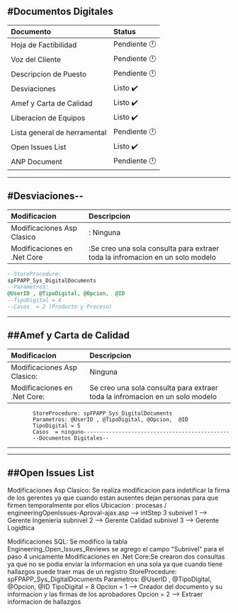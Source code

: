 
#Documentos Digitales
---


| Documento      | Status |
| :---        |           :--- |
|Hoja de Factibilidad|Pendiente :clock12:| 
|Voz del Cliente|Pendiente :clock12:|
|Descripcion de Puesto|Pendiente :clock12:|
|Desviaciones|Listo :heavy_check_mark:|
|Amef  y Carta de Calidad|Listo :heavy_check_mark:|
|Liberacion de Equipos|Listo :heavy_check_mark:|
|Lista general de herramental|Pendiente :clock12:|
|Open Issues List|Listo :heavy_check_mark:|
|ANP Document|Pendiente :clock12:|

-----------------
#Desviaciones--
----------------
| Modificacion | Descripcion |
| :---         |        :--- |
|Modificaciones Asp Clasico|: Ninguna|
|Modificaciones en .Net Core|:Se creo una sola consulta para extraer toda la infromacion en un solo modelo|

``` sql
--StoreProcedure: 
spFPAPP_Sys_DigitalDocuments
--Parametros: 
@UserID , @TipoDigital, @Opcion,  @ID
--TipoDigital = 4
--Casos  = 2 (Producto y Proceso)
```
---
##Amef  y Carta de Calidad 
---
| Modificacion | Descripcion |
| :---         |        :--- |
|Modificaciones Asp Clasico:| Ninguna
|Modificaciones en .Net Core:|Se creo una sola consulta para extraer toda la infromacion en un solo modelo|
            StoreProcedure: spFPAPP_Sys_DigitalDocuments
            Parametros: @UserID , @TipoDigital, @Opcion,  @ID
            TipoDigital = 5
            Casos  = ninguno----------------------------------------------
            --Documentos Digitales--
----------------------------------------------

---
##Open Issues List
---
Modificaciones Asp Clasico:  Se realiza modificacion para indetificar la firma de los gerentes ya que cuando estan ausentes dejan personas para que firmen temporalmente por ellos
                Ubicacion : procesas / engineeringOpenIssues-Aproval-ajax.asp --> intStep 3 
                            subnivel 1 --> Gerente Ingenieria
                            subnivel 2 --> Gerente Calidad
                            subnivel 3 --> Gerente Logidtica 

Modificaciones SQL: Se modifico la tabla Engineering_Open_Issues_Reviews se agrego el campo "Subnivel" para el paso 4 unicamente
Modificaciones en .Net Core:Se crearon dos consultas ya que no se podia enviar la informacion en una sola ya que cuando tiene hallazgos puede traer mas de un registro
            StoreProcedure: spFPAPP_Sys_DigitalDocuments
            Parametros: @UserID , @TipoDigital, @Opcion,  @ID
            TipoDigital = 8
            Opcion = 1 --> Creador del documento y su informacion y las firmas de los aprobadores
            Opcion = 2 --> Extraer informacion de hallazgos
            





            
